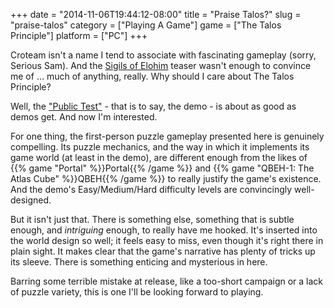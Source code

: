 +++
date = "2014-11-06T19:44:12-08:00"
title = "Praise Talos?"
slug = "praise-talos"
category = ["Playing A Game"]
game = ["The Talos Principle"]
platform = ["PC"]
+++

Croteam isn't a name I tend to associate with fascinating gameplay (sorry, Serious Sam).  And the <a href="http://store.steampowered.com/app/321480/">Sigils of Elohim</a> teaser wasn't enough to convince me of ... much of anything, really.  Why should I care about The Talos Principle?

Well, the <a href="http://store.steampowered.com/app/330710">"Public Test"</a> - that is to say, the demo - is about as good as demos get.  And now I'm interested.

For one thing, the first-person puzzle gameplay presented here is genuinely compelling.  Its puzzle mechanics, and the way in which it implements its game world (at least in the demo), are different enough from the likes of {{% game "Portal" %}}Portal{{% /game %}} and {{% game "QBEH-1: The Atlas Cube" %}}QBEH{{% /game %}} to really justify the game's existence.  And the demo's Easy/Medium/Hard difficulty levels are convincingly well-designed.

But it isn't just that.  There is something else, something that is subtle enough, and <i>intriguing</i> enough, to really have me hooked.  It's inserted into the world design so well; it feels easy to miss, even though it's right there in plain sight.  It makes clear that the game's narrative has plenty of tricks up its sleeve.  There is something enticing and mysterious in here.

Barring some terrible mistake at release, like a too-short campaign or a lack of puzzle variety, this is one I'll be looking forward to playing.